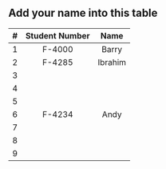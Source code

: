 ## Add your name into this table



|  #   | Student Number | Name  |
| :--: | :------------: | :---: |
|  1   |     F-4000     | Barry |
|  2   |     F-4285     |Ibrahim|
|  3   |                |       |
|  4   |                |       |
|  5   |                |       |
|  6   |     F-4234     | Andy  |
|  7   |                |       |
|  8   |                |       |
|  9   |                |       |


